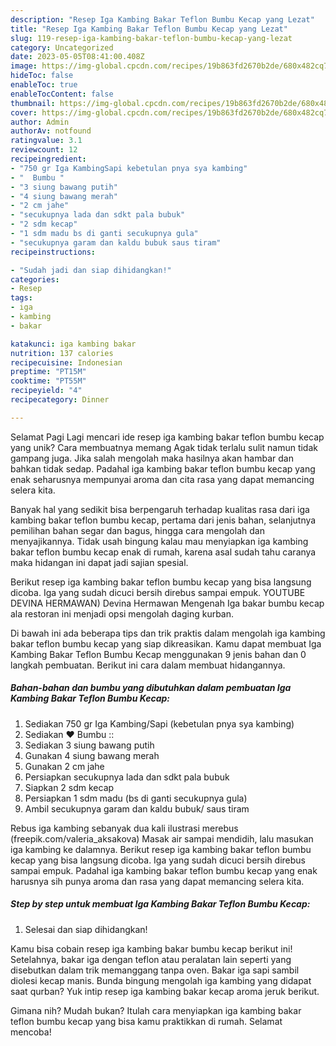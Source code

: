 ```yaml
---
description: "Resep Iga Kambing Bakar Teflon Bumbu Kecap yang Lezat"
title: "Resep Iga Kambing Bakar Teflon Bumbu Kecap yang Lezat"
slug: 119-resep-iga-kambing-bakar-teflon-bumbu-kecap-yang-lezat
category: Uncategorized
date: 2023-05-05T08:41:00.408Z
image: https://img-global.cpcdn.com/recipes/19b863fd2670b2de/680x482cq70/iga-kambing-bakar-teflon-bumbu-kecap-foto-resep-utama.jpg
hideToc: false
enableToc: true
enableTocContent: false
thumbnail: https://img-global.cpcdn.com/recipes/19b863fd2670b2de/680x482cq70/iga-kambing-bakar-teflon-bumbu-kecap-foto-resep-utama.jpg
cover: https://img-global.cpcdn.com/recipes/19b863fd2670b2de/680x482cq70/iga-kambing-bakar-teflon-bumbu-kecap-foto-resep-utama.jpg
author: Admin
authorAv: notfound
ratingvalue: 3.1
reviewcount: 12
recipeingredient:
- "750 gr Iga KambingSapi kebetulan pnya sya kambing"
- "  Bumbu "
- "3 siung bawang putih"
- "4 siung bawang merah"
- "2 cm jahe"
- "secukupnya lada dan sdkt pala bubuk"
- "2 sdm kecap"
- "1 sdm madu bs di ganti secukupnya gula"
- "secukupnya garam dan kaldu bubuk saus tiram"
recipeinstructions:

- "Sudah jadi dan siap dihidangkan!"
categories:
- Resep
tags:
- iga
- kambing
- bakar

katakunci: iga kambing bakar 
nutrition: 137 calories
recipecuisine: Indonesian
preptime: "PT15M"
cooktime: "PT55M"
recipeyield: "4"
recipecategory: Dinner

---
```



Selamat Pagi Lagi mencari ide resep iga kambing bakar teflon bumbu kecap yang unik? Cara membuatnya memang Agak tidak terlalu sulit namun tidak gampang juga. Jika salah mengolah maka hasilnya akan hambar dan bahkan tidak sedap. Padahal iga kambing bakar teflon bumbu kecap yang enak seharusnya mempunyai aroma dan cita rasa yang dapat memancing selera kita.


Banyak hal yang sedikit bisa berpengaruh terhadap kualitas rasa dari iga kambing bakar teflon bumbu kecap, pertama dari jenis bahan, selanjutnya pemilihan bahan segar dan bagus, hingga cara mengolah dan menyajikannya. Tidak usah bingung kalau mau menyiapkan iga kambing bakar teflon bumbu kecap enak di rumah, karena asal sudah tahu caranya maka hidangan ini dapat jadi sajian spesial.

Berikut resep iga kambing bakar teflon bumbu kecap yang bisa langsung dicoba. Iga yang sudah dicuci bersih direbus sampai empuk. YOUTUBE DEVINA HERMAWAN) Devina Hermawan Mengenah Iga bakar bumbu kecap ala restoran ini menjadi opsi mengolah daging kurban.


Di bawah ini ada beberapa tips dan trik praktis dalam mengolah iga kambing bakar teflon bumbu kecap yang siap dikreasikan. Kamu dapat membuat Iga Kambing Bakar Teflon Bumbu Kecap menggunakan 9 jenis bahan dan 0 langkah pembuatan. Berikut ini cara dalam membuat hidangannya.

<!--inarticleads1-->

##### Bahan-bahan dan bumbu yang dibutuhkan dalam pembuatan Iga Kambing Bakar Teflon Bumbu Kecap:

1. Sediakan 750 gr Iga Kambing/Sapi (kebetulan pnya sya kambing)
1. Sediakan  ❤ Bumbu ::
1. Sediakan 3 siung bawang putih
1. Gunakan 4 siung bawang merah
1. Gunakan 2 cm jahe
1. Persiapkan secukupnya lada dan sdkt pala bubuk
1. Siapkan 2 sdm kecap
1. Persiapkan 1 sdm madu (bs di ganti secukupnya gula)
1. Ambil secukupnya garam dan kaldu bubuk/ saus tiram


Rebus iga kambing sebanyak dua kali ilustrasi merebus (freepik.com/valeria_aksakova) Masak air sampai mendidih, lalu masukan iga kambing ke dalamnya. Berikut resep iga kambing bakar teflon bumbu kecap yang bisa langsung dicoba. Iga yang sudah dicuci bersih direbus sampai empuk. Padahal iga kambing bakar teflon bumbu kecap yang enak harusnya sih punya aroma dan rasa yang dapat memancing selera kita. 

<!--inarticleads2-->

##### Step by step untuk membuat Iga Kambing Bakar Teflon Bumbu Kecap:


1. Selesai dan siap dihidangkan!

Kamu bisa cobain resep iga kambing bakar bumbu kecap berikut ini! Setelahnya, bakar iga dengan teflon atau peralatan lain seperti yang disebutkan dalam trik memanggang tanpa oven. Bakar iga sapi sambil diolesi kecap manis. Bunda bingung mengolah iga kambing yang didapat saat qurban? Yuk intip resep iga kambing bakar kecap aroma jeruk berikut. 

Gimana nih? Mudah bukan? Itulah cara menyiapkan iga kambing bakar teflon bumbu kecap yang bisa kamu praktikkan di rumah. Selamat mencoba!
